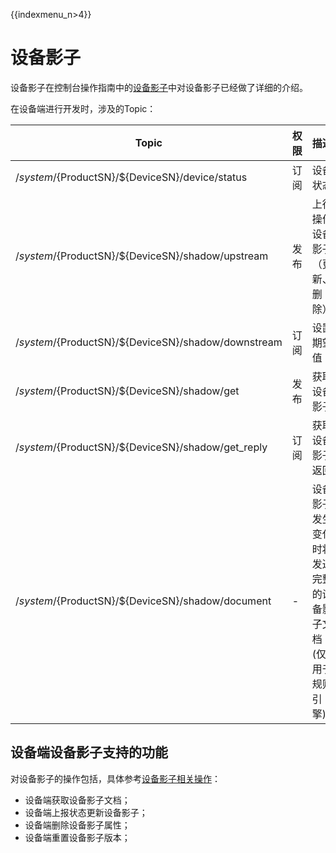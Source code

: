 {{indexmenu_n>4}}

# 设备影子

设备影子在控制台操作指南中的[设备影子](../console_guide/device_shadow/operation_guide)中对设备影子已经做了详细的介绍。

在设备端进行开发时，涉及的Topic：

|Topic| 权限|描述|
|---|---|---|
|/$system/${ProductSN}/${DeviceSN}/device/status|订阅|设备状态|
|/$system/${ProductSN}/${DeviceSN}/shadow/upstream |发布|上行操作设备影子（更新、删除）|
|/$system/${ProductSN}/${DeviceSN}/shadow/downstream | 订阅| 设置期望值|
|/$system/${ProductSN}/${DeviceSN}/shadow/get|发布|获取设备影子|
|/$system/${ProductSN}/${DeviceSN}/shadow/get_reply|订阅|获取设备影子返回|
|/$system/${ProductSN}/${DeviceSN}/shadow/document|-|设备影子发生变化时将发送完整的设备影子文档(仅用于规则引擎)|



## 设备端设备影子支持的功能

对设备影子的操作包括，具体参考[设备影子相关操作](../console_guide/device_shadow/operation_guide)：
- 设备端获取设备影子文档；
- 设备端上报状态更新设备影子；
- 设备端删除设备影子属性；
- 设备端重置设备影子版本；

